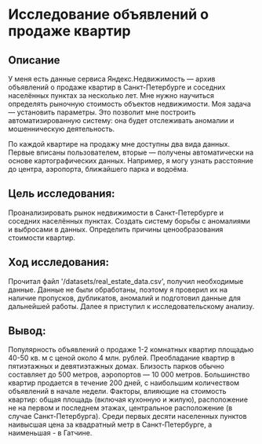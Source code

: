 # Исследование объявлений о продаже квартир
## Описание 
У меня есть данные сервиса Яндекс.Недвижимость — архив объявлений о продаже квартир в Санкт-Петербурге и соседних населённых пунктах за несколько лет. Мне нужно научиться определять рыночную стоимость объектов недвижимости. Моя задача — установить параметры. Это позволит мне построить автоматизированную систему: она будет отслеживать аномалии и мошенническую деятельность.

По каждой квартире на продажу мне доступны два вида данных. Первые вписаны пользователем, вторые — получены автоматически на основе картографических данных. Например, я могу узнать расстояние до центра, аэропорта, ближайшего парка и водоёма.

## Цель исследования:

Проанализировать рынок недвижимости в Санкт-Петербурге и соседних населённых пунктах.
Создать систему борьбы с аномалиями и выбросами в данных.
Определить причины ценообразования стоимости квартир.

## Ход исследования:
Прочитал файл '/datasets/real_estate_data.csv', получил необходимые данные. Данные не были обработаны, поэтому я проверил их на наличие пропусков, дубликатов, аномалий и подготовил данные для дальнейшей работы. Далее я приступил к исследовательскому анализу.
## Вывод: 

Популярность объявлений о продаже 1-2 комнатных квартир площадью 40-50 кв. м с ценой около 4 млн. рублей.
Преобладание квартир в пятиэтажных и девятиэтажных домах.
Близость парков обычно составляет до 500 метров, аэропортов — 10 000 метров.
Большинство квартир продается в течение 200 дней, с наибольшим количеством объявлений в начале недели.
Факторы, влияющие на стоимость квартир: общая площадь (включая кухонную и жилую), расположение не на первом и последнем этажах, центральное расположение (в случае Санкт-Петербурга).
Среди первых десяти населенных пунктов наивысшая цена за квадратный метр в Санкт-Петербурге, а наименьшая - в Гатчине.
